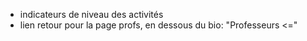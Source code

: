 
* indicateurs de niveau des activités
* lien retour pour la page profs, en dessous du bio: "Professeurs <="
